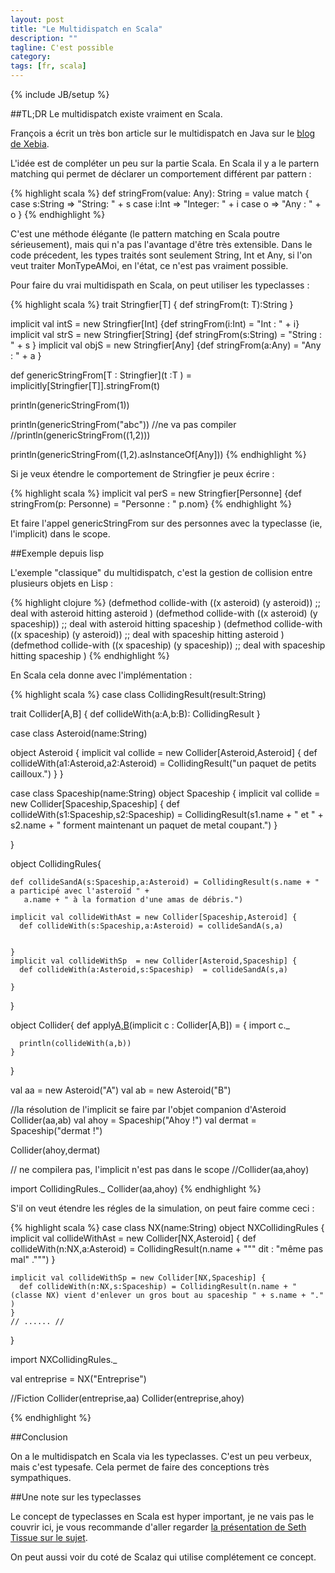 ```yaml
---
layout: post
title: "Le Multidispatch en Scala"
description: ""
tagline: C'est possible
category: 
tags: [fr, scala]
---
```

{% include JB/setup %}

##TL;DR 
Le multidispatch existe vraiment en Scala.


François a écrit un très bon article sur le multidispatch en Java sur le [blog de Xebia](http://blog.xebia.fr/2012/09/19/mais-pourquoi-ny-a-t-il-pas-de-multidispatch-en-java/).

L'idée est de compléter un peu sur la partie Scala. En Scala il y a le partern matching qui permet de déclarer un comportement différent par pattern : 

{% highlight scala %}
def stringFrom(value: Any): String = value match {
  case s:String => "String: " + s
  case i:Int => "Integer: " + i
  case o => "Any : " + o
}
{% endhighlight %}

C'est une méthode élégante (le pattern matching en Scala poutre sérieusement), mais qui n'a pas l'avantage d'être très extensible. Dans le code précedent, les types traités sont seulement String, Int et Any, si l'on veut traiter MonTypeAMoi, en l'état, ce n'est pas vraiment possible.

Pour faire du vrai multidispath en Scala, on peut utiliser les typeclasses : 

{% highlight scala %}
trait Stringfier[T] {
  def stringFrom(t: T):String
}

implicit val intS = new Stringfier[Int] {def stringFrom(i:Int) = "Int : " + i}
implicit val strS = new Stringfier[String] {def stringFrom(s:String) = "String : " + s }
implicit val objS = new Stringfier[Any] {def stringFrom(a:Any) = "Any : " + a }

def genericStringFrom[T : Stringfier](t :T ) = implicitly[Stringfier[T]].stringFrom(t)


println(genericStringFrom(1))

println(genericStringFrom("abc"))
//ne va pas compiler
//println(genericStringFrom((1,2)))

println(genericStringFrom((1,2).asInstanceOf[Any]))
{% endhighlight %}

Si je veux étendre le comportement de Stringfier je peux écrire : 

{% highlight scala %}
implicit val perS = new Stringfier[Personne] {def stringFrom(p: Personne) = "Personne : " p.nom}
{% endhighlight %}

Et faire l'appel genericStringFrom sur des personnes avec la typeclasse (ie, l'implicit) dans le scope. 


##Exemple depuis lisp

L'exemple "classique" du multidispatch, c'est la gestion de collision entre plusieurs objets en Lisp : 

{% highlight clojure %}
(defmethod collide-with ((x asteroid) (y asteroid))
   ;; deal with asteroid hitting asteroid
   )
 (defmethod collide-with ((x asteroid) (y spaceship))
   ;; deal with asteroid hitting spaceship
   )
 (defmethod collide-with ((x spaceship) (y asteroid))
   ;; deal with spaceship hitting asteroid
   )
 (defmethod collide-with ((x spaceship) (y spaceship))
   ;; deal with spaceship hitting spaceship
   )
{% endhighlight %}

 En Scala cela donne avec l'implémentation :

{% highlight scala %}
  case class CollidingResult(result:String)
  
  trait Collider[A,B] {
      def collideWith(a:A,b:B): CollidingResult
  }

  case class Asteroid(name:String)

  object Asteroid {
    implicit val collide = new Collider[Asteroid,Asteroid] {
      def collideWith(a1:Asteroid,a2:Asteroid) = CollidingResult("un paquet de petits cailloux.")
    }
  }

  case class Spaceship(name:String)
  object Spaceship {
    implicit val collide = new Collider[Spaceship,Spaceship] {
      def collideWith(s1:Spaceship,s2:Spaceship) = CollidingResult(s1.name + " et " + s2.name + " forment maintenant un paquet de metal coupant.")
    }

  
  }

  object CollidingRules{

    def collideSandA(s:Spaceship,a:Asteroid) = CollidingResult(s.name + " a participé avec l'asteroïd " +
       a.name + " à la formation d'une amas de débris.")

    implicit val collideWithAst = new Collider[Spaceship,Asteroid] {
      def collideWith(s:Spaceship,a:Asteroid) = collideSandA(s,a)

      
    }
    implicit val collideWithSp  = new Collider[Asteroid,Spaceship] {
      def collideWith(a:Asteroid,s:Spaceship)  = collideSandA(s,a)
    
    }
  }
  
  object Collider{
    def apply[A,B](a:A,b:B)(implicit c : Collider[A,B]) = {
      import c._

      println(collideWith(a,b))
    }
  }

  val aa = new Asteroid("A")
  val ab = new Asteroid("B")
  
  //la résolution de l'implicit se faire par l'objet companion d'Asteroid
  Collider(aa,ab)
  val ahoy = Spaceship("Ahoy !")
  val dermat = Spaceship("dermat !")

  Collider(ahoy,dermat)

  // ne compilera pas, l'implicit n'est pas dans le scope 
  //Collider(aa,ahoy)
  
  import CollidingRules._
  Collider(aa,ahoy)
{% endhighlight %}

S'il on veut étendre les régles de la simulation, on peut faire comme ceci : 

{% highlight scala %}
case class NX(name:String)
  object NXCollidingRules {
    implicit val collideWithAst = new Collider[NX,Asteroid] {
      def collideWith(n:NX,a:Asteroid) = CollidingResult(n.name + """ dit : "même pas mal" .""") 
    }  

    implicit val collideWithSp = new Collider[NX,Spaceship] {
      def collideWith(n:NX,s:Spaceship) = CollidingResult(n.name + "(classe NX) vient d'enlever un gros bout au spaceship " + s.name + "." )
    }
    // ...... //
  }

  import NXCollidingRules._

  val entreprise = NX("Entreprise")

  //Fiction
  Collider(entreprise,aa)
  Collider(entreprise,ahoy)

{% endhighlight %}

##Conclusion 

On a le multidispatch en Scala via les typeclasses. C'est un peu verbeux, mais c'est typesafe. Cela permet de faire des conceptions très sympathiques.



##Une note sur les typeclasses

Le concept de typeclasses en Scala est hyper important, je ne vais pas le couvrir ici, je vous recommande d'aller regarder [la présentation de Seth Tissue sur le sujet](http://marakana.com/s/the_typeclass_pattern_in_scala_an_alternative_to_inheritance,1112/index.html).

On peut aussi voir du coté de Scalaz qui utilise complétement ce concept.





